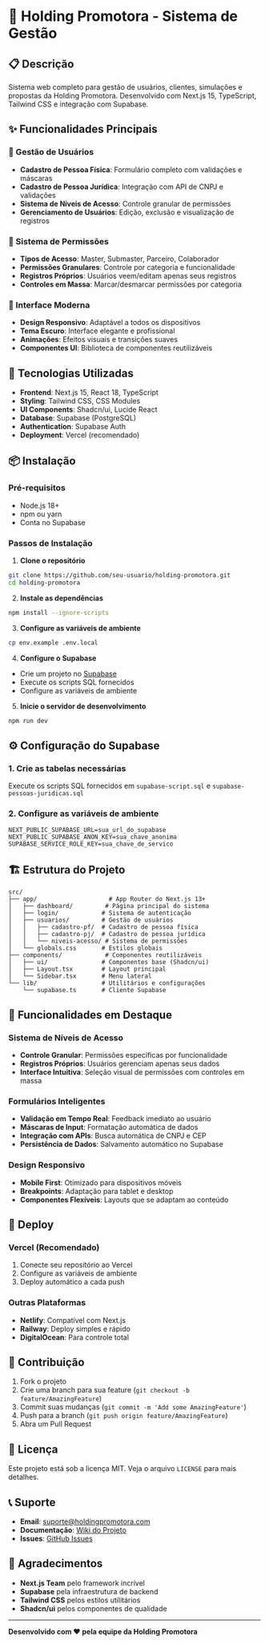 # 🏢 Holding Promotora - Sistema de Gestão

## 📋 Descrição

Sistema web completo para gestão de usuários, clientes, simulações e propostas da Holding Promotora. Desenvolvido com Next.js 15, TypeScript, Tailwind CSS e integração com Supabase.

## ✨ Funcionalidades Principais

### 👥 Gestão de Usuários

- **Cadastro de Pessoa Física**: Formulário completo com validações e máscaras
- **Cadastro de Pessoa Jurídica**: Integração com API de CNPJ e validações
- **Sistema de Níveis de Acesso**: Controle granular de permissões
- **Gerenciamento de Usuários**: Edição, exclusão e visualização de registros

### 🔐 Sistema de Permissões

- **Tipos de Acesso**: Master, Submaster, Parceiro, Colaborador
- **Permissões Granulares**: Controle por categoria e funcionalidade
- **Registros Próprios**: Usuários veem/editam apenas seus registros
- **Controles em Massa**: Marcar/desmarcar permissões por categoria

### 🎨 Interface Moderna

- **Design Responsivo**: Adaptável a todos os dispositivos
- **Tema Escuro**: Interface elegante e profissional
- **Animações**: Efeitos visuais e transições suaves
- **Componentes UI**: Biblioteca de componentes reutilizáveis

## 🚀 Tecnologias Utilizadas

- **Frontend**: Next.js 15, React 18, TypeScript
- **Styling**: Tailwind CSS, CSS Modules
- **UI Components**: Shadcn/ui, Lucide React
- **Database**: Supabase (PostgreSQL)
- **Authentication**: Supabase Auth
- **Deployment**: Vercel (recomendado)

## 📦 Instalação

### Pré-requisitos

- Node.js 18+
- npm ou yarn
- Conta no Supabase

### Passos de Instalação

1. **Clone o repositório**

```bash
git clone https://github.com/seu-usuario/holding-promotora.git
cd holding-promotora
```

2. **Instale as dependências**

```bash
npm install --ignore-scripts
```

3. **Configure as variáveis de ambiente**

```bash
cp env.example .env.local
```

4. **Configure o Supabase**

- Crie um projeto no [Supabase](https://supabase.com)
- Execute os scripts SQL fornecidos
- Configure as variáveis de ambiente

5. **Inicie o servidor de desenvolvimento**

```bash
npm run dev
```

## ⚙️ Configuração do Supabase

### 1. Crie as tabelas necessárias

Execute os scripts SQL fornecidos em `supabase-script.sql` e `supabase-pessoas-juridicas.sql`

### 2. Configure as variáveis de ambiente

```env
NEXT_PUBLIC_SUPABASE_URL=sua_url_do_supabase
NEXT_PUBLIC_SUPABASE_ANON_KEY=sua_chave_anonima
SUPABASE_SERVICE_ROLE_KEY=sua_chave_de_servico
```

## 🏗️ Estrutura do Projeto

```
src/
├── app/                    # App Router do Next.js 13+
│   ├── dashboard/         # Página principal do sistema
│   ├── login/            # Sistema de autenticação
│   ├── usuarios/         # Gestão de usuários
│   │   ├── cadastro-pf/  # Cadastro de pessoa física
│   │   ├── cadastro-pj/  # Cadastro de pessoa jurídica
│   │   └── niveis-acesso/ # Sistema de permissões
│   └── globals.css       # Estilos globais
├── components/            # Componentes reutilizáveis
│   ├── ui/               # Componentes base (Shadcn/ui)
│   ├── Layout.tsx        # Layout principal
│   └── Sidebar.tsx       # Menu lateral
└── lib/                  # Utilitários e configurações
    └── supabase.ts       # Cliente Supabase
```

## 🎯 Funcionalidades em Destaque

### Sistema de Níveis de Acesso

- **Controle Granular**: Permissões específicas por funcionalidade
- **Registros Próprios**: Usuários gerenciam apenas seus dados
- **Interface Intuitiva**: Seleção visual de permissões com controles em massa

### Formulários Inteligentes

- **Validação em Tempo Real**: Feedback imediato ao usuário
- **Máscaras de Input**: Formatação automática de dados
- **Integração com APIs**: Busca automática de CNPJ e CEP
- **Persistência de Dados**: Salvamento automático no Supabase

### Design Responsivo

- **Mobile First**: Otimizado para dispositivos móveis
- **Breakpoints**: Adaptação para tablet e desktop
- **Componentes Flexíveis**: Layouts que se adaptam ao conteúdo

## 🚀 Deploy

### Vercel (Recomendado)

1. Conecte seu repositório ao Vercel
2. Configure as variáveis de ambiente
3. Deploy automático a cada push

### Outras Plataformas

- **Netlify**: Compatível com Next.js
- **Railway**: Deploy simples e rápido
- **DigitalOcean**: Para controle total

## 🤝 Contribuição

1. Fork o projeto
2. Crie uma branch para sua feature (`git checkout -b feature/AmazingFeature`)
3. Commit suas mudanças (`git commit -m 'Add some AmazingFeature'`)
4. Push para a branch (`git push origin feature/AmazingFeature`)
5. Abra um Pull Request

## 📝 Licença

Este projeto está sob a licença MIT. Veja o arquivo `LICENSE` para mais detalhes.

## 📞 Suporte

- **Email**: suporte@holdingpromotora.com
- **Documentação**: [Wiki do Projeto](link-para-wiki)
- **Issues**: [GitHub Issues](link-para-issues)

## 🎉 Agradecimentos

- **Next.js Team** pelo framework incrível
- **Supabase** pela infraestrutura de backend
- **Tailwind CSS** pelos estilos utilitários
- **Shadcn/ui** pelos componentes de qualidade

---

**Desenvolvido com ❤️ pela equipe da Holding Promotora**
